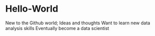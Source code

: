 # Hello-World
New to the Github world; Ideas and thoughts
Want to learn new data analysis skills 
Eventually become a data scientist
